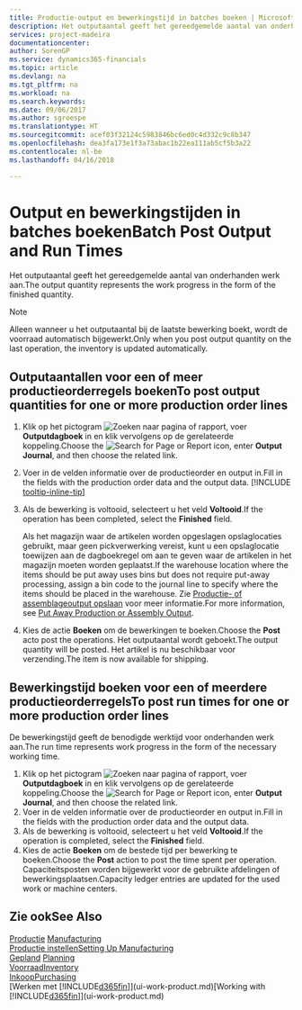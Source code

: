 ```yaml
---
title: Productie-output en bewerkingstijd in batches boeken | Microsoft Docs
description: Het outputaantal geeft het gereedgemelde aantal van onderhanden werk aan.
services: project-madeira
documentationcenter: 
author: SorenGP
ms.service: dynamics365-financials
ms.topic: article
ms.devlang: na
ms.tgt_pltfrm: na
ms.workload: na
ms.search.keywords: 
ms.date: 09/06/2017
ms.author: sgroespe
ms.translationtype: HT
ms.sourcegitcommit: acef03f32124c5983846bc6ed0c4d332c9c8b347
ms.openlocfilehash: dea3fa173e1f3a73abac1b22ea111ab5cf5b3a22
ms.contentlocale: nl-be
ms.lasthandoff: 04/16/2018

---
```

# <a name="batch-post-output-and-run-times"></a><span data-ttu-id="b0d5a-103">Output en bewerkingstijden in batches boeken</span><span class="sxs-lookup"><span data-stu-id="b0d5a-103">Batch Post Output and Run Times</span></span>
<span data-ttu-id="b0d5a-104">Het outputaantal geeft het gereedgemelde aantal van onderhanden werk aan.</span><span class="sxs-lookup"><span data-stu-id="b0d5a-104">The output quantity represents the work progress in the form of the finished quantity.</span></span>  

> [!NOTE]
> <span data-ttu-id="b0d5a-105">Alleen wanneer u het outputaantal bij de laatste bewerking boekt, wordt de voorraad automatisch bijgewerkt.</span><span class="sxs-lookup"><span data-stu-id="b0d5a-105">Only when you post output quantity on the last operation, the inventory is updated automatically.</span></span>  

## <a name="to-post-output-quantities-for-one-or-more-production-order-lines"></a><span data-ttu-id="b0d5a-106">Outputaantallen voor een of meer productieorderregels boeken</span><span class="sxs-lookup"><span data-stu-id="b0d5a-106">To post output quantities for one or more production order lines</span></span>
1. <span data-ttu-id="b0d5a-107">Klik op het pictogram ![Zoeken naar pagina of rapport](media/ui-search/search_small.png "pictogram Zoeken naar pagina of rapport"), voer **Outputdagboek** in en klik vervolgens op de gerelateerde koppeling.</span><span class="sxs-lookup"><span data-stu-id="b0d5a-107">Choose the ![Search for Page or Report](media/ui-search/search_small.png "Search for Page or Report icon") icon, enter **Output Journal**, and then choose the related link.</span></span>  
2. <span data-ttu-id="b0d5a-108">Voer in de velden informatie over de productieorder en output in.</span><span class="sxs-lookup"><span data-stu-id="b0d5a-108">Fill in the fields with the production order data and the output data.</span></span> [!INCLUDE [tooltip-inline-tip](includes/tooltip-inline-tip_md.md)]
3. <span data-ttu-id="b0d5a-109">Als de bewerking is voltooid, selecteert u het veld **Voltooid**.</span><span class="sxs-lookup"><span data-stu-id="b0d5a-109">If the operation has been completed, select the **Finished** field.</span></span>  

    <span data-ttu-id="b0d5a-110">Als het magazijn waar de artikelen worden opgeslagen opslaglocaties gebruikt, maar geen pickverwerking vereist, kunt u  een opslaglocatie toewijzen aan de dagboekregel om aan te geven waar de artikelen in het magazijn moeten worden geplaatst.</span><span class="sxs-lookup"><span data-stu-id="b0d5a-110">If the warehouse location where the items should be put away uses bins but does not require put-away processing,  assign a bin code to the journal line to specify where the items should be placed in the warehouse.</span></span> <span data-ttu-id="b0d5a-111">Zie [Productie- of assemblageoutput opslaan](warehouse-how-to-put-away-production-output.md) voor meer informatie.</span><span class="sxs-lookup"><span data-stu-id="b0d5a-111">For more information, see [Put Away Production or Assembly Output](warehouse-how-to-put-away-production-output.md).</span></span>  

4. <span data-ttu-id="b0d5a-112">Kies de actie **Boeken** om de bewerkingen te boeken.</span><span class="sxs-lookup"><span data-stu-id="b0d5a-112">Choose the **Post** acto post the operations.</span></span> <span data-ttu-id="b0d5a-113">Het outputaantal wordt geboekt.</span><span class="sxs-lookup"><span data-stu-id="b0d5a-113">The output quantity will be posted.</span></span> <span data-ttu-id="b0d5a-114">Het artikel is nu beschikbaar voor verzending.</span><span class="sxs-lookup"><span data-stu-id="b0d5a-114">The item is now available for shipping.</span></span>  

## <a name="to-post-run-times-for-one-or-more-production-order-lines"></a><span data-ttu-id="b0d5a-115">Bewerkingstijd boeken voor een of meerdere productieorderregels</span><span class="sxs-lookup"><span data-stu-id="b0d5a-115">To post run times for one or more production order lines</span></span>
<span data-ttu-id="b0d5a-116">De bewerkingstijd geeft de benodigde werktijd voor onderhanden werk aan.</span><span class="sxs-lookup"><span data-stu-id="b0d5a-116">The run time represents work progress in the form of the necessary working time.</span></span>    

1.  <span data-ttu-id="b0d5a-117">Klik op het pictogram ![Zoeken naar pagina of rapport](media/ui-search/search_small.png "pictogram Zoeken naar pagina of rapport"), voer **Outputdagboek** in en klik vervolgens op de gerelateerde koppeling.</span><span class="sxs-lookup"><span data-stu-id="b0d5a-117">Choose the ![Search for Page or Report](media/ui-search/search_small.png "Search for Page or Report icon") icon, enter **Output Journal**, and then choose the related link.</span></span>  
2. <span data-ttu-id="b0d5a-118">Voer in de velden informatie over de productieorder en output in.</span><span class="sxs-lookup"><span data-stu-id="b0d5a-118">Fill in the fields with the production order data and the output data.</span></span>  
3.  <span data-ttu-id="b0d5a-119">Als de bewerking is voltooid, selecteert u het veld **Voltooid**.</span><span class="sxs-lookup"><span data-stu-id="b0d5a-119">If the operation is completed, select the **Finished** field.</span></span>  
4. <span data-ttu-id="b0d5a-120">Kies de actie **Boeken** om de bestede tijd per bewerking te boeken.</span><span class="sxs-lookup"><span data-stu-id="b0d5a-120">Choose the **Post** action to post the time spent per operation.</span></span> <span data-ttu-id="b0d5a-121">Capaciteitsposten worden bijgewerkt voor de gebruikte afdelingen of bewerkingsplaatsen.</span><span class="sxs-lookup"><span data-stu-id="b0d5a-121">Capacity ledger entries are updated for the used work or machine centers.</span></span>

## <a name="see-also"></a><span data-ttu-id="b0d5a-122">Zie ook</span><span class="sxs-lookup"><span data-stu-id="b0d5a-122">See Also</span></span>  
<span data-ttu-id="b0d5a-123">[Productie](production-manage-manufacturing.md)  </span><span class="sxs-lookup"><span data-stu-id="b0d5a-123">[Manufacturing](production-manage-manufacturing.md)  </span></span>  
[<span data-ttu-id="b0d5a-124">Productie instellen</span><span class="sxs-lookup"><span data-stu-id="b0d5a-124">Setting Up Manufacturing</span></span>](production-configure-production-processes.md)  
<span data-ttu-id="b0d5a-125">[Gepland](production-planning.md)    </span><span class="sxs-lookup"><span data-stu-id="b0d5a-125">[Planning](production-planning.md)    </span></span>  
[<span data-ttu-id="b0d5a-126">Voorraad</span><span class="sxs-lookup"><span data-stu-id="b0d5a-126">Inventory</span></span>](inventory-manage-inventory.md)  
[<span data-ttu-id="b0d5a-127">Inkoop</span><span class="sxs-lookup"><span data-stu-id="b0d5a-127">Purchasing</span></span>](purchasing-manage-purchasing.md)  
<span data-ttu-id="b0d5a-128">[Werken met [!INCLUDE[d365fin](includes/d365fin_md.md)]](ui-work-product.md)</span><span class="sxs-lookup"><span data-stu-id="b0d5a-128">[Working with [!INCLUDE[d365fin](includes/d365fin_md.md)]](ui-work-product.md)</span></span>

